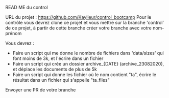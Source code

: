 READ ME du control

URL du projet : https://github.com/Kaylleur/control_bootcamp
Pour le contrôle vous devrez clone ce projet et vous mettre sur la branche 'control' de ce projet, à partir de cette branche créer votre branche avec votre nom-prénom

Vous devrez : 
- Faire un script qui me donne le nombre de fichiers dans 'data/sizes' qui font moins de 3k, et l'écrire dans un fichier
- Faire un script qui crée un dossier archive_{DATE} (archive_23082020), et déplace les documents de plus de 5k
- Faire un script qui donne les fichier où le nom contient "ta", écrire le résultat dans un fichier qui s'appelle "ta_files"

Envoyer une PR de votre branche
